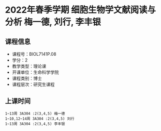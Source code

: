 # 2022年春季学期 细胞生物学文献阅读与分析 梅一德, 刘行, 李丰银






## 课程信息

- 课程号：BIOL7141P.08
- 学分：2
- 教学类型：理论课
- 开课单位：生命科学学院
- 课程类别：博士
- 课程层次：研究生课程

## 上课时间

```
1~13周 3A304 :2(3,4,5) 梅一德
1~10,12~14周 3A304 :2(3,4,5) 刘行
1~13周 3A304 :2(3,4,5) 李丰银
```

